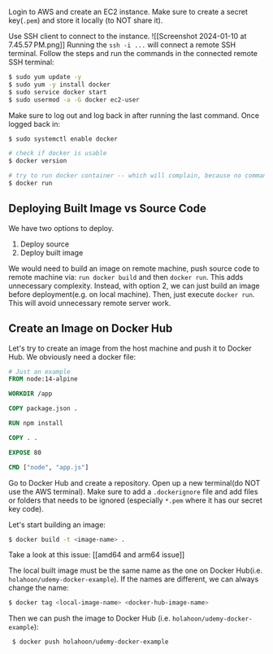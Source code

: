 
Login to AWS and create an EC2 instance. Make sure to create a secret key(`.pem`) and store it locally (to NOT share it).

Use SSH client to connect to the instance.
![[Screenshot 2024-01-10 at 7.45.57 PM.png]]
Running the `ssh -i ...` will connect a remote SSH terminal.
Follow the steps and run the commands in the connected remote SSH terminal:

```bash
$ sudo yum update -y
$ sudo yum -y install docker
$ sudo service docker start
$ sudo usermod -a -G docker ec2-user
```
Make sure to log out and log back in after running the last command.
Once logged back in:
```bash
$ sudo systemctl enable docker

# check if docker is usable
$ docker version

# try to run docker container -- which will complain, because no commands were given
$ docker run
```

## Deploying Built Image vs Source Code

We have two options to deploy.
1. Deploy source
2. Deploy built image

We would need to build an image on remote machine, push source code to remote machine via: `run docker build` and then `docker run`. This adds unnecessary complexity.
Instead, with option 2, we can just build an image before deployment(e.g. on local machine). Then, just execute `docker run`. This will avoid unnecessary remote server work.

## Create an Image on Docker Hub

Let's try to create an image from the host machine and push it to Docker Hub.
We obviously need a docker file:
```dockerfile
# Just an example
FROM node:14-alpine

WORKDIR /app

COPY package.json .

RUN npm install

COPY . .

EXPOSE 80

CMD ["node", "app.js"]
```
Go to Docker Hub and create a repository.
Open up a new terminal(do NOT use the AWS terminal).
Make sure to add a `.dockerignore` file and add files or folders that needs to be ignored (especially `*.pem` where it has our secret key code).

Let's start building an image:
```bash
$ docker build -t <image-name> .
```

Take a look at this issue: [[amd64 and arm64 issue]]

The local built image must be the same name as the one on Docker Hub(i.e. `holahoon/udemy-docker-example`). If the names are different, we can always change the name:
```bash
$ docker tag <local-image-name> <docker-hub-image-name>
```

Then we can push the image to Docker Hub (i.e. `holahoon/udemy-docker-example`):
```bash
 $ docker push holahoon/udemy-docker-example
```



